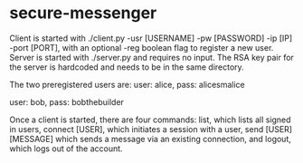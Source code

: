 # secure-messenger

Client is started with ./client.py -usr [USERNAME] -pw [PASSWORD] -ip [IP] -port [PORT], with an optional -reg boolean flag to register a new user. Server is started with ./server.py and requires no input. The RSA key pair for the server is hardcoded and needs to be in the same directory.

The two preregistered users are:
user: alice, pass: alicesmalice

user: bob, pass: bobthebuilder

Once a client is started, there are four commands: list, which lists all signed in users, connect [USER], which initiates a session with a user, send [USER] [MESSAGE] which sends a message via an existing connection, and logout, which logs out of the account.
